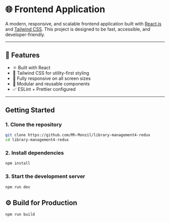 # 🌐 Frontend Application

A modern, responsive, and scalable frontend application built with [React.js](https://reactjs.org) and [Tailwind CSS](https://tailwindcss.com). This project is designed to be fast, accessible, and developer-friendly.

---

## 🚀 Features

- ⚛️ Built with React
- 🎨 Tailwind CSS for utility-first styling
- 📱 Fully responsive on all screen sizes
- 🔧 Modular and reusable components
- ✅ ESLint + Prettier configured

---

## Getting Started

### 1. Clone the repository

```bash
git clone https://github.com/Mh-Monzil/library-management4-redux
cd library-management4-redux
```

### 2. Install dependencies

```bash
npm install
```

### 3. Start the development server

```bash
npm run dev
```

## ⚙️ Build for Production

```bash
npm run build
```
